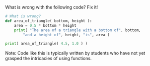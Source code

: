 What is wrong with the following code? Fix it!

```python
# What is wrong?
def area_of_triangle( bottom, height ):
    area = 0.5 * bottom * height
    print( "The area of a triangle with a bottom of", bottom, 
        "and a height of", height, "is", area )

print( area_of_triangle( 4.5, 1.0 ) )
```

Note: Code like this is typically written by students who have not yet
grasped the intricacies of using functions.  
